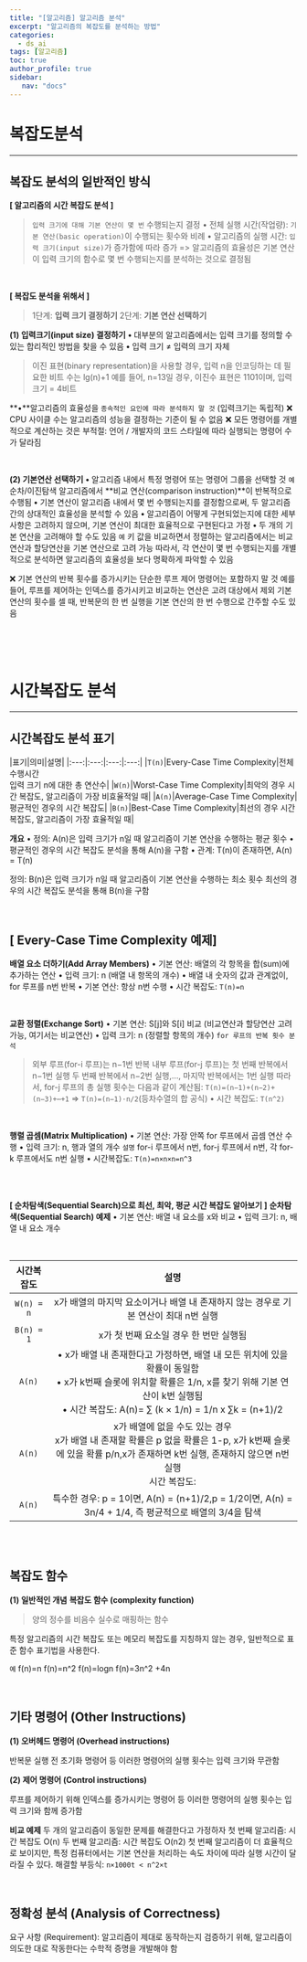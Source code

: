 ```yaml
---
title: "[알고리즘] 알고리즘 분석"
excerpt: "알고리즘의 복잡도를 분석하는 방법"
categories:
  - ds_ai
tags: [알고리즘]
toc: true
author_profile: true 
sidebar:
   nav: "docs"
---
```



# **복잡도분석**
---
## **복잡도 분석의 일반적인 방식**
**[ 알고리즘의 시간 복잡도 분석 ]**
> `입력 크기에 대해 기본 연산이 몇 번` 수행되는지 결정
• 전체 실행 시간(작업량): `기본 연산(basic operation)`이 수행되는 횟수와 비례
• 알고리즘의 실행 시간: `입력 크기(input size)`가 증가함에 따라 증가
=> 알고리즘의 효율성은 기본 연산이 입력 크기의 함수로 몇 번 수행되는지를 분석하는 것으로 결정됨

<br>

**[ 복잡도 분석을 위해서 ]**
> 1단계: **입력 크기 결정하기**
2단계: **기본 연산 선택하기**

**(1) 입력크기(input size) 결정하기**
**•** 대부분의 알고리즘에서는 입력 크기를 정의할 수 있는 합리적인 방법을 찾을 수 있음
**•** 입력 크기 ≠ 입력의 크기 자체
> 이진 표현(binary representation)을 사용할 경우, 입력 n을 인코딩하는 데 필요한 비트 수는 lg(n)+1
예를 들어, n=13일 경우, 이진수 표현은 1101이며, 입력 크기 = 4비트

**•**알고리즘의 효율성을 `종속적인 요인에 따라 분석하지 말 것` (입력크기는 독립적)
❌ CPU 사이클 수는 알고리즘의 성능을 결정하는 기준이 될 수 없음
❌ 모든 명령어를 개별적으로 계산하는 것은 부적절: 언어 / 개발자의 코드 스타일에 따라 실행되는 명령어 수가 달라짐

<br>

**(2) 기본연산 선택하기**
**•** 알고리즘 내에서 특정 명령어 또는 명령어 그룹을 선택할 것
`예` 순차/이진탐색 알고리즘에서 **비교 연산(comparison instruction)**이 반복적으로 수행됨
**•** 기본 연산이 알고리즘 내에서 몇 번 수행되는지를 결정함으로써, 두 알고리즘 간의 상대적인 효율성을 분석할 수 있음
**•** 알고리즘이 어떻게 구현되었는지에 대한 세부 사항은 고려하지 않으며, 기본 연산이 최대한 효율적으로 구현된다고 가정
**•** 두 개의 기본 연산을 고려해야 할 수도 있음
`예` 키 값을 비교하면서 정렬하는 알고리즘에서는 비교연산과 할당연산을 기본 연산으로 고려 가능
따라서, 각 연산이 몇 번 수행되는지를 개별적으로 분석하면 알고리즘의 효율성을 보다 명확하게 파악할 수 있음

❌ 기본 연산의 반복 횟수를 증가시키는 단순한 루프 제어 명령어는 포함하지 말 것
예를 들어, 루프를 제어하는 인덱스를 증가시키고 비교하는 연산은 고려 대상에서 제외
기본 연산의 횟수를 셀 때, 반복문의 한 번 실행을 기본 연산의 한 번 수행으로 간주할 수도 있음



<br>
<br>
<br>

# **시간복잡도 분석**
---
## **시간복잡도 분석 표기**

|표기|의미|설명|
|:---:|:---:|:---:|:---:|
|`T(n)`|Every-Case Time Complexity|전체 수행시간<br>입력 크기 n에 대한 총 연산수|
|`W(n)`|Worst-Case Time Complexity|최악의 경우 시간 복잡도, 알고리즘이 가장 비효율적일 때|
|`A(n)`|Average-Case Time Complexity|평균적인 경우의 시간 복잡도|
|`B(n)`|Best-Case Time Complexity|최선의 경우 시간 복잡도, 알고리즘이 가장 효율적일 때|

**개요**
• 정의: A(n)은 입력 크기가 n일 때 알고리즘이 기본 연산을 수행하는 평균 횟수
• 평균적인 경우의 시간 복잡도 분석을 통해 A(n)을 구함
• 관계: T(n)이 존재하면, A(n) = T(n)

정의: B(n)은 입력 크기가 n일 때 알고리즘이 기본 연산을 수행하는 최소 횟수
최선의 경우의 시간 복잡도 분석을 통해 B(n)을 구함

<br>

## **[ Every-Case Time Complexity 예제]**

**배열 요소 더하기(Add Array Members)**
• 기본 연산: 배열의 각 항목을 합(sum)에 추가하는 연산
• 입력 크기: n (배열 내 항목의 개수)
• 배열 내 숫자의 값과 관계없이, for 루프를 n번 반복
• 기본 연산: 항상 n번 수행
• 시간 복잡도: `T(n)=n`

<br>

**교환 정렬(Exchange Sort)**
• 기본 연산: S[j]와 S[i] 비교 (비교연산과 할당연산 고려가능, 여기서는 비교연산)
• 입력 크기: n (정렬할 항목의 개수)
`for 루프의 반복 횟수 분석`
> 외부 루프(for-i 루프)는 n−1번 반복
내부 루프(for-j 루프)는 첫 번째 반복에서 n−1번 실행
두 번째 반복에서 n−2번 실행,…, 마지막 반복에서는 1번 실행
따라서, for-j 루프의 총 실행 횟수는 다음과 같이 계산됨: `T(n)=(n−1)+(n−2)+(n−3)+⋯+1` => `T(n)=(n−1)⋅n/2`(등차수열의 합 공식)
• 시간 복잡도: `T(n^2)`

<br>

**행렬 곱셈(Matrix Multiplication)**
• 기본 연산: 가장 안쪽 for 루프에서 곱셈 연산 수행
• 입력 크기: n, 행과 열의 개수
`설명` for-i 루프에서 n번, for-j 루프에서 n번, 각 for-k 루프에서도 n번 실행
• 시간복잡도: `T(n)=n×n×n=n^3`
 
<br>
<br>


**[ 순차탐색(Sequential Search)으로 최선, 최악, 평균 시간 복잡도 알아보기 ]**
**순차탐색(Sequential Search) 예제**
• 기본 연산: 배열 내 요소를 x와 비교
• 입력 크기: n, 배열 내 요소 개수


<br>

|시간복잡도|설명|
|:---:|:---:|
|`W(n) = n`|x가 배열의 마지막 요소이거나 배열 내 존재하지 않는 경우로 기본 연산이 최대 n번 실행|
|`B(n) = 1`|x가 첫 번째 요소일 경우 한 번만 실행됨|
|`A(n)`|• x가 배열 내 존재한다고 가정하면, 배열 내 모든 위치에 있을 확률이 동일함<br>• x가 k번째 슬롯에 위치할 확률은 1/n, x를 찾기 위해 기본 연산이 k번 실행됨<br>• 시간 복잡도: A(n)= ∑ (k × 1/n) = 1/n x ∑k = (n+1)/2|
|`A(n)`|x가 배열에 없을 수도 있는 경우<br>x가 배열 내 존재할 확률은 p 없을 확률은 1-p, x가 k번째 슬롯에 있을 확률 p/n,x가 존재하면 k번 실행, 존재하지 않으면 n번 실행<br>시간 복잡도: |
|`A(n)`|특수한 경우: p = 1이면, A(n) = (n+1)/2,p = 1/2이면, A(n) = 3n/4 + 1/4, 즉 평균적으로 배열의 3/4을 탐색|


<br>
<br>

## 복잡도 함수

**(1) 일반적인 개념**
**복잡도 함수 (complexity function)**
> 양의 정수를 비음수 실수로 매핑하는 함수

특정 알고리즘의 시간 복잡도 또는 메모리 복잡도를 지칭하지 않는 경우, 일반적으로 표준 함수 표기법을 사용한다. 

`예`
f(n)=n
f(n)=n^2 
f(n)=logn
f(n)=3n^2 +4n


<br>

## 기타 명령어 (Other Instructions)
**(1) 오버헤드 명령어 (Overhead instructions)**

반복문 실행 전 초기화 명령어 등
이러한 명령어의 실행 횟수는 입력 크기와 무관함

**(2) 제어 명령어 (Control instructions)**

루프를 제어하기 위해 인덱스를 증가시키는 명령어 등
이러한 명령어의 실행 횟수는 입력 크기와 함께 증가함


**비교 예제**
두 개의 알고리즘이 동일한 문제를 해결한다고 가정하자
첫 번째 알고리즘: 시간 복잡도 O(n)
두 번째 알고리즘: 시간 복잡도 O(n2)
첫 번째 알고리즘이 더 효율적으로 보이지만, 특정 컴퓨터에서는 기본 연산을 처리하는 속도 차이에 따라 실행 시간이 달라질 수 있다.
해결할 부등식: `n×1000t < n^2×t`

<br>

## 정확성 분석 (Analysis of Correctness)
요구 사항 (Requirement):
알고리즘이 제대로 동작하는지 검증하기 위해, 알고리즘이 의도한 대로 작동한다는 수학적 증명을 개발해야 함
